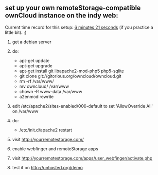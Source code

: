 set up your own remoteStorage-compatible ownCloud instance on the indy web:
-----------------

Current time record for this setup: [6 minutes 21 seconds](screencast.mpeg) (if you practice a little bit). ;)

1. get a debian server
2. do:

   * apt-get update
   * apt-get upgrade
   * apt-get install git libapache2-mod-php5 php5-sqlite
   * git clone git://gitorious.org/owncloud/owncloud.git
   * rm -rf /var/www/
   * mv owncloud/ /var/www
   * chown -R www-data /var/www
   * a2enmod rewrite

3. edit /etc/apache2/sites-enabled/000-default to set 'AllowOverride All' on /var/www
4. do:

   * /etc/init.d/apache2 restart

5. visit http://yourremotestorage.com/
6. enable webfinger and remoteStorage apps
7. visit http://yourremotestorage.com/apps/user_webfinger/activate.php
8. test it on http://unhosted.org/demo
